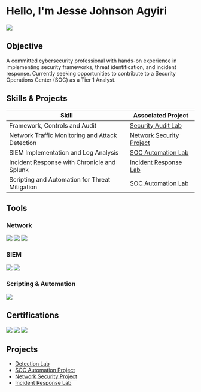 # Hello, I'm Jesse Johnson Agyiri  
<a href="https://www.linkedin.com/in/jesse-johnson-agyiri-399728124"><img src="https://img.shields.io/badge/-LinkedIn-0072b1?&style=for-the-badge&logo=linkedin&logoColor=white" /></a>

## Objective
A committed cybersecurity professional with hands-on experience in implementing security frameworks, threat identification, and incident response. Currently seeking opportunities to contribute to a Security Operations Center (SOC) as a Tier 1 Analyst.

## Skills & Projects
| Skill                                         | Associated Project         |
|-----------------------------------------------|----------------------------|
| Framework, Controls and Audit          | [Security Audit Lab](https://github.com/Jagyiri-Cyber/Security-Audit-Lab/blob/main/README.md)          |
| Network Traffic Monitoring and Attack Detection | [Network Security Project](#) |
| SIEM Implementation and Log Analysis        | [SOC Automation Lab](#)     |
| Incident Response with Chronicle and Splunk   | [Incident Response Lab](#)  |
| Scripting and Automation for Threat Mitigation | [SOC Automation Lab](#)     |

## Tools

### Network
<div>
    <img src="https://img.shields.io/badge/-Wireshark-1679A7?&style=for-the-badge&logo=Wireshark&logoColor=white" />
    <img src="https://img.shields.io/badge/-Suricata-EF3B2D?&style=for-the-badge&logo=Suricata&logoColor=white" />
    <img src="https://img.shields.io/badge/-tcpdump-0078D4?&style=for-the-badge&logo=tcpdump&logoColor=white" />
</div>

### SIEM
<div>
    <img src="https://img.shields.io/badge/-Splunk-000000?&style=for-the-badge&logo=Splunk&logoColor=white" />
    <img src="https://img.shields.io/badge/-Chronicle-000080?&style=for-the-badge&logoColor=white" />
</div>

### Scripting & Automation
<div>
    <img src="https://img.shields.io/badge/-Python-3776AB?&style=for-the-badge&logo=Python&logoColor=white" />
</div>

## Certifications
<div>
    <img src="https://img.shields.io/badge/-Google_Cybersecurity_Certificate-34A853?&style=for-the-badge&logo=Google&logoColor=white" />
    <img src="https://img.shields.io/badge/-IBM_Introduction_to_Cloud_and_Security-FF6F00?&style=for-the-badge&logo=IBM&logoColor=white" />
    <img src="https://img.shields.io/badge/-CompTIA_Security+-F79534?&style=for-the-badge&logo=CompTIA&logoColor=white" />
</div>

## Projects
- [Detection Lab](#)
- [SOC Automation Project](#)
- [Network Security Project](#)
- [Incident Response Lab](#)
